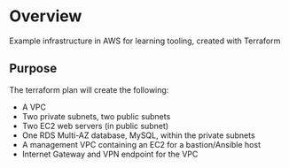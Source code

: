 # Overview
Example infrastructure in AWS for learning tooling, created with Terraform

## Purpose
The terraform plan will create the following:
- A VPC
- Two private subnets, two public subnets
- Two EC2 web servers (in public subnet)
- One RDS Multi-AZ database, MySQL, within the private subnets
- A management VPC containing an EC2 for a bastion/Ansible host
- Internet Gateway and VPN endpoint for the VPC



